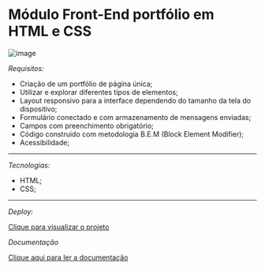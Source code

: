 # Módulo Front-End portfólio em HTML e CSS
  ![image](https://github.com/andreisissi/New-Portfolio/assets/108301269/495ae96f-d0bc-465b-9e09-f81799ca8f96)
  
  
*Requisitos:* 

- Criação de um portfólio de página única;
- Utilizar e explorar diferentes tipos de elementos;
- Layout responsivo para a interface dependendo do tamanho da tela do dispositivo;
- Formulário conectado e com armazenamento de mensagens enviadas;
- Campos com preenchimento obrigatório;
- Código construido com metodologia B.E.M (Block Element Modifier);
- Acessibilidade;

***

*Tecnologias:*

- HTML;
- CSS;

***

*Deploy:*

<a href="https://andreisissi.github.io/New-Portfolio/index.html" target="_blank" rel="noopener">Clique para visualizar o projeto<a/>

*Documentação*

<a href="https://clover-scorpio-ec1.notion.site/Documenta-o-50865fa8aa2e43019f6dc1d374672858" target="_blank">Clique aqui para ler a documentação<a/>

